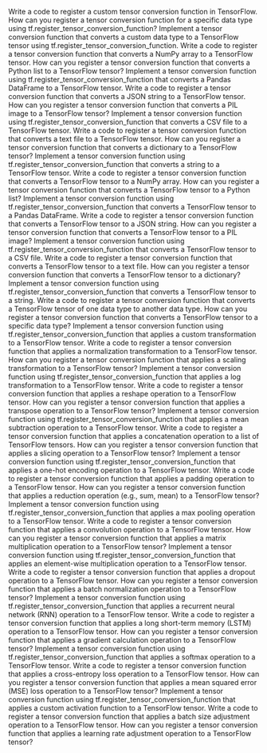 Write a code to register a custom tensor conversion function in TensorFlow.
How can you register a tensor conversion function for a specific data type using tf.register_tensor_conversion_function?
Implement a tensor conversion function that converts a custom data type to a TensorFlow tensor using tf.register_tensor_conversion_function.
Write a code to register a tensor conversion function that converts a NumPy array to a TensorFlow tensor.
How can you register a tensor conversion function that converts a Python list to a TensorFlow tensor?
Implement a tensor conversion function using tf.register_tensor_conversion_function that converts a Pandas DataFrame to a TensorFlow tensor.
Write a code to register a tensor conversion function that converts a JSON string to a TensorFlow tensor.
How can you register a tensor conversion function that converts a PIL image to a TensorFlow tensor?
Implement a tensor conversion function using tf.register_tensor_conversion_function that converts a CSV file to a TensorFlow tensor.
Write a code to register a tensor conversion function that converts a text file to a TensorFlow tensor.
How can you register a tensor conversion function that converts a dictionary to a TensorFlow tensor?
Implement a tensor conversion function using tf.register_tensor_conversion_function that converts a string to a TensorFlow tensor.
Write a code to register a tensor conversion function that converts a TensorFlow tensor to a NumPy array.
How can you register a tensor conversion function that converts a TensorFlow tensor to a Python list?
Implement a tensor conversion function using tf.register_tensor_conversion_function that converts a TensorFlow tensor to a Pandas DataFrame.
Write a code to register a tensor conversion function that converts a TensorFlow tensor to a JSON string.
How can you register a tensor conversion function that converts a TensorFlow tensor to a PIL image?
Implement a tensor conversion function using tf.register_tensor_conversion_function that converts a TensorFlow tensor to a CSV file.
Write a code to register a tensor conversion function that converts a TensorFlow tensor to a text file.
How can you register a tensor conversion function that converts a TensorFlow tensor to a dictionary?
Implement a tensor conversion function using tf.register_tensor_conversion_function that converts a TensorFlow tensor to a string.
Write a code to register a tensor conversion function that converts a TensorFlow tensor of one data type to another data type.
How can you register a tensor conversion function that converts a TensorFlow tensor to a specific data type?
Implement a tensor conversion function using tf.register_tensor_conversion_function that applies a custom transformation to a TensorFlow tensor.
Write a code to register a tensor conversion function that applies a normalization transformation to a TensorFlow tensor.
How can you register a tensor conversion function that applies a scaling transformation to a TensorFlow tensor?
Implement a tensor conversion function using tf.register_tensor_conversion_function that applies a log transformation to a TensorFlow tensor.
Write a code to register a tensor conversion function that applies a reshape operation to a TensorFlow tensor.
How can you register a tensor conversion function that applies a transpose operation to a TensorFlow tensor?
Implement a tensor conversion function using tf.register_tensor_conversion_function that applies a mean subtraction operation to a TensorFlow tensor.
Write a code to register a tensor conversion function that applies a concatenation operation to a list of TensorFlow tensors.
How can you register a tensor conversion function that applies a slicing operation to a TensorFlow tensor?
Implement a tensor conversion function using tf.register_tensor_conversion_function that applies a one-hot encoding operation to a TensorFlow tensor.
Write a code to register a tensor conversion function that applies a padding operation to a TensorFlow tensor.
How can you register a tensor conversion function that applies a reduction operation (e.g., sum, mean) to a TensorFlow tensor?
Implement a tensor conversion function using tf.register_tensor_conversion_function that applies a max pooling operation to a TensorFlow tensor.
Write a code to register a tensor conversion function that applies a convolution operation to a TensorFlow tensor.
How can you register a tensor conversion function that applies a matrix multiplication operation to a TensorFlow tensor?
Implement a tensor conversion function using tf.register_tensor_conversion_function that applies an element-wise multiplication operation to a TensorFlow tensor.
Write a code to register a tensor conversion function that applies a dropout operation to a TensorFlow tensor.
How can you register a tensor conversion function that applies a batch normalization operation to a TensorFlow tensor?
Implement a tensor conversion function using tf.register_tensor_conversion_function that applies a recurrent neural network (RNN) operation to a TensorFlow tensor.
Write a code to register a tensor conversion function that applies a long short-term memory (LSTM) operation to a TensorFlow tensor.
How can you register a tensor conversion function that applies a gradient calculation operation to a TensorFlow tensor?
Implement a tensor conversion function using tf.register_tensor_conversion_function that applies a softmax operation to a TensorFlow tensor.
Write a code to register a tensor conversion function that applies a cross-entropy loss operation to a TensorFlow tensor.
How can you register a tensor conversion function that applies a mean squared error (MSE) loss operation to a TensorFlow tensor?
Implement a tensor conversion function using tf.register_tensor_conversion_function that applies a custom activation function to a TensorFlow tensor.
Write a code to register a tensor conversion function that applies a batch size adjustment operation to a TensorFlow tensor.
How can you register a tensor conversion function that applies a learning rate adjustment operation to a TensorFlow tensor?